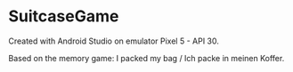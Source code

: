# SuitcaseGame

Created with Android Studio on emulator Pixel 5 - API 30.

Based on the memory game: I packed my bag / Ich packe in meinen Koffer.
